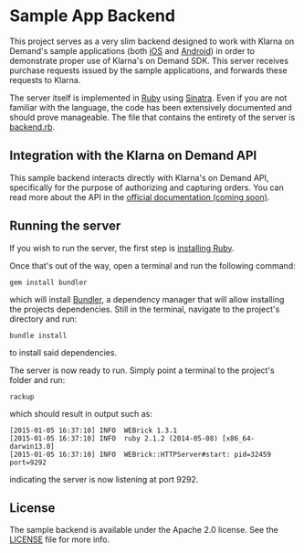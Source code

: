 # Sample App Backend

This project serves as a very slim backend designed to work with Klarna on Demand's sample applications (both [iOS](https://github.com/klarna/klarna-on-demand-ios) and [Android](https://github.com/klarna/klarna-on-demand-android)) in order to demonstrate proper use of Klarna's on Demand SDK. This server receives purchase requests issued by the sample applications, and forwards these requests to Klarna.

The server itself is implemented in [Ruby](https://www.ruby-lang.org/en/) using [Sinatra](http://www.sinatrarb.com/). Even if you are not familiar with the language, the code has been extensively documented and should prove manageable. The file that contains the entirety of the server is [backend.rb](./backend.rb).

## Integration with the Klarna on Demand API
This sample backend interacts directly with Klarna's on Demand API, specifically for the purpose of authorizing and capturing orders. You can read more about the API in the [official documentation (coming soon)](http://developers.klarna.com).

## Running the server
If you wish to run the server, the first step is [installing Ruby](https://www.ruby-lang.org/en/documentation/installation/).

Once that's out of the way, open a terminal and run the following command:

```
gem install bundler
```

which will install [Bundler](http://bundler.io/), a dependency manager that will allow installing the projects dependencies. Still in the terminal, navigate to the project's directory and run:

```
bundle install
```

to install said dependencies.

The server is now ready to run. Simply point a terminal to the project's folder and run:

```
rackup
```

which should result in output such as:

```
[2015-01-05 16:37:10] INFO  WEBrick 1.3.1
[2015-01-05 16:37:10] INFO  ruby 2.1.2 (2014-05-08) [x86_64-darwin13.0]
[2015-01-05 16:37:10] INFO  WEBrick::HTTPServer#start: pid=32459 port=9292
```

indicating the server is now listening at port 9292.

## License
The sample backend is available under the Apache 2.0 license. See the [LICENSE](./LICENSE) file for more info.